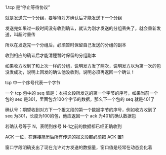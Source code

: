 1.tcp 是“停止等待协议”

就是发送完一个分组，要等待对方确认后才能发送下一个分组

发送完如果过一段时间没有收到确认，就认为刚才发送的分组丢失了，就会重新发送，叫超时重传

所以在发送完一个分组后，必须暂时保留自己发送的分组的副本

收到相应的确认后才能清楚暂时保留的分组副本



如果收方收到了和上次一样的分组，说明发方发了两次，说明发方以为第一次的包没发成功，说明上回发的确认他没收到，说明必须再返回一个确认！

tcp 中一个序号代表一个字节

一个 tcp 包中的 seq 值是：本报文段所发送的第一个字节的序号，如果当前一个包的 seq 是301，里面包含100个字节的数据，那么下一个包的 seq 就是401了

确认号：期望收到对方下一个报文段的第一个数据字节的序号，例如收方收到了 seq 为301，长度为100的包，他应返回一个 ack 为401的确认数据包

若确认号等于 N，表明到序号 N-1之前的数据都已经正确收到

ACK 一位，在连接简历后所有传送的报文段都必须把 ACK 置1

窗口字段明确支出了现在允许对方发送的数据量，窗口值是经常在动态变化着